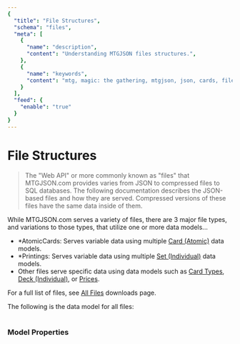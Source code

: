 ```yaml
---
{
  "title": "File Structures",
  "schema": "files",
  "meta": [
    {
      "name": "description",
      "content": "Understanding MTGJSON files structures.",
    },
    {
      "name": "keywords",
      "content": "mtg, magic: the gathering, mtgjson, json, cards, file structures",
    }
  ],
  "feed": {
    "enable": "true"
  }
}
---
```


# File Structures

> The "Web API" or more commonly known as "files" that MTGJSON.com provides varies from JSON to compressed files to SQL databases. The following documentation describes the JSON-based files and how they are served. Compressed versions of these files have the same data inside of them.

While MTGJSON.com serves a variety of files, there are 3 major file types, and variations to those types, that utilize one or more data models...  

- *AtomicCards: Serves variable data using multiple [Card (Atomic)](../data-models/card-atomic/) data models.
- *Printings: Serves variable data using multiple [Set (Individual)](../data-models/set-individual/) data models.
- Other files serve specific data using data models such as [Card Types](../data-models/card-types/), [Deck (Individual)](../data-models/deck-individual/), or [Prices](../data-models/prices/).

For a full list of files, see [All Files](../downloads/all-files/) downloads page.

The following is the data model for all files:
</br>
</br>

### Model Properties

<Documentation/>
